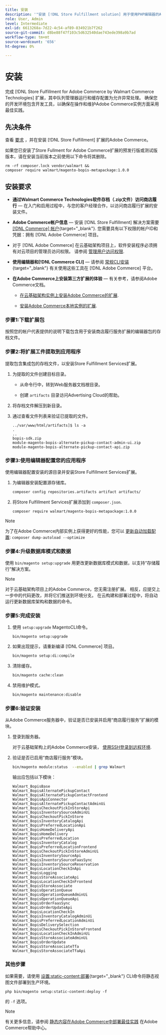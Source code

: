 ```yaml
---
title: 安装
description: '"安装 [!DNL Store Fulfillment solution] 用于使用PHP编辑器的Adobe Commerce店面。”'
role: User, Admin
level: Intermediate
exl-id: 6613268a-7d22-4c54-af89-834921b7f262
source-git-commit: d8be88f47f103c5d632540dae743ede398a9b7ad
workflow-type: tm+mt
source-wordcount: '656'
ht-degree: 0%

---
```



# 安装

完成 [!DNL Store Fulfillment for Adobe Commerce by Walmart Commerce Technologies] 扩展，其中队列管理器运行和缓存配置为允许异常处理。 确保您的开发环境包含开发工具，以确保在操作和维护Adobe Commerce实例方面采用最佳实践。

## 先决条件

查看 [要求](solution-requirements.md) ，并在安装 [!DNL Store Fulfillment] 扩展的Adobe Commerce。

如果您已安装了Store Fullment for Adobe Commerce扩展的预发行版或测试版版本，请在安装当前版本之前使用以下命令将其删除。

```terminal
rm -rf composer.lock vendor/walmart &&
composer require walmart/magento-bopis-metapackage:1.0.0
```

## 安装要求

- **通过Walmart Commerce Technologies软件存档（.zip文件）访问商店履行** — 在入门和启用过程中，与您的客户经理合作，以访问商店履行扩展的安装文件。

- **Adobe Commerce帐户信息** — 安装 [!DNL Store Fulfillment] 解决方案需要 [[!DNL Commerce] 帐户](https://docs.magento.com/user-guide/magento/magento-account.html){target="_blank"}. 您需要具有以下权限的帐户ID和凭据：拥有 [!DNL Adobe Commerce] 项目。

- 对于 [!DNL Adobe Commerce] 在云基础架构项目上，软件安装程序必须拥有对云项目的管理员访问权限。 请参阅 [管理用户访问权限](https://devdocs.magento.com/cloud/project/user-admin.html).

- **使用编辑器和[!DNL Commerce CLI]** — 请参阅 [常规CLI安装](https://devdocs.magento.com/extensions/install/){target="_blank"} 有关使用这些工具在 [!DNL Adobe Commerce] 平台。

- **在Adobe Commerce上安装第三方扩展的体验** — 有关参考，请参阅Adobe Commerce文档。

   - [在云基础架构实例上安装Adobe Commerce的扩展](https://devdocs.magento.com/cloud/howtos/install-components.html#install-an-extension).

   - [安装Adobe Commerce本地实例的扩展](https://devdocs.magento.com/extensions/install/).

### 步骤1:下载扩展包

按照您的帐户代表提供的说明下载包含用于安装商店履行服务扩展的编辑器包的存档文件。

### 步骤2:将扩展工件提取到应用程序

提取包含集成包的存档文件，以安装Store Fulfillment Services扩展。

1. 为提取的文件创建目标目录。

   - 从命令行中，转到Web服务器文档根目录。

   - 创建 `artifacts` 目录访问Advertising Cloud的帮助。

1. 将存档文件解压到新目录。

1. 通过查看文件列表来验证已提取的文件。

   ```
   ../var/www/html/artifacts]$ ls -a
   .
   ..
   bopis-sdk.zip
   module-magento-bopis-alternate-pickup-contact-admin-ui.zip
   module-magento-bopis-alternate-pickup-contact-api.zip
   ```

### 步骤3:使用编辑器配置您的应用程序

使用编辑器配置安装的源目录并安装Store Fulfillment Services扩展。

1. 为编辑器安装配置源存储库。

   ```bash
   composer config repositories.artifacts artifact artifacts/
   ```

1. 将Store Fulfillment Services扩展添加到 `composer.json`.

   ```bash
   composer require walmart/magento-bopis-metapackage:1.0.0
   ```

>[!NOTE]
>
>为了在Adobe Commerce内部实例上获得更好的性能，您可以 [更新自动加载配置](https://experienceleague.adobe.com/docs/commerce-operations/performance-best-practices/deployment-flow.html#update-the-autoloader): `composer dump-autoload --optimize`

### 步骤4:升级数据库模式和数据

使用 `bin/magento setup:upgrade` 用更改更新数据库模式和数据，以支持“存储履行”解决方案。

>[!NOTE]
>
>对于云基础架构项目上的Adobe Commerce，您无需注册扩展。 相反，应提交上一步中的代码更改，并将它们推送到环境分支。 在云构建和部署过程中，将自动运行更新数据库架构和数据的命令。

### 步骤5:完成安装

1. 使用 `setup:upgrade` MagentoCLI命令。

   ```terminal
   bin/magento setup:upgrade
   ```

1. 如果出现提示，请重新编译 [!DNL Commerce] 项目。

   ```bash
   bin/magento setup:di:compile
   ```

1. 清除缓存。

   ```bash
   bin/magento cache:clean
   ```

1. 禁用维护模式。

   ```bash
   bin/magento maintenance:disable
   ```

### 步骤6:验证安装

从Adobe Commerce服务器中，验证是否已安装并启用“商店履行服务”扩展的模块。

1. 登录到服务器。

   对于云基础架构上的Adobe Commerce安装， [使用SSH登录到远程环境](https://devdocs.magento.com/cloud/env/environments-ssh.html#ssh).

1. 验证是否已启用“商店履行服务”模块。

   ```bash
   bin/magento module:status  --enabled | grep Walmart
   ```

   输出应包括以下模块：

   ```
   Walmart_BopisBase
   Walmart_BopisAlternatePickupContact
   Walmart_BopisAlternatePickupContactFrontend
   Walmart_BopisApiConnector
   Walmart_BopisAlternatePickupContactAdminUi
   Walmart_BopisCheckoutPickInStoreApi
   Walmart_BopisInventorySourceAdminUi
   Walmart_BopisCheckoutPickInStore
   Walmart_BopisInventoryCatalogApi
   Walmart_BopisPreferredLocationApi
   Walmart_BopisHomeDeliveryApi
   Walmart_BopisHomeDelivery
   Walmart_BopisPreferredLocation
   Walmart_BopisInventoryCatalog
   Walmart_BopisPreferredLocationFrontend
   Walmart_BopisCheckoutPickInStoreAdminUi
   Walmart_BopisInventorySourceApi
   Walmart_BopisInventorySourceFaasSync
   Walmart_BopisInventorySourceReservation
   Walmart_BopisLocationCheckInApi
   Walmart_BopisLogging
   Walmart_BopisStoreAssociateApi
   Walmart_BopisLocationCheckInFrontend
   Walmart_BopisStoreAssociate
   Walmart_BopisOperationQueue
   Walmart_BopisOperationQueueAdminUi
   Walmart_BopisOperationQueueApi
   Walmart_BopisOrderFaasSync
   Walmart_BopisOrderUpdateApi
   Walmart_BopisLocationCheckIn
   Walmart_BopisInventoryCatalogAdminUi
   Walmart_BopisPreferredLocationAdminUi
   Walmart_BopisDeliverySelection
   Walmart_BopisCheckoutPickInStoreFrontend
   Walmart_BopisLocationCheckInAdminUi
   Walmart_BopisStoreAssociateAdminUi
   Walmart_BopisOrderUpdate
   Walmart_BopisStoreAssociateTfa
   Walmart_BopisStoreAssociateTfaApi
   ```

### 其他步骤

如果需要，请使用 [设置:static-content:部署](https://experienceleague.adobe.com/docs/commerce-operations/reference/commerce-on-premises.html){target="_blank"} CLI命令将静态视图文件部署到生产环境。

```terminal
php bin/magento setup:static-content:deploy -f
```

的 `-f` 选项。

>[!NOTE]
>
>有关更多信息，请参阅 [静态内容在Adobe Commerce中部署最佳实践](https://experienceleague.adobe.com/docs/commerce-operations/implementation-playbook/best-practices/development/static-content-deployment.html) 在Adobe Commerce帮助中心。
